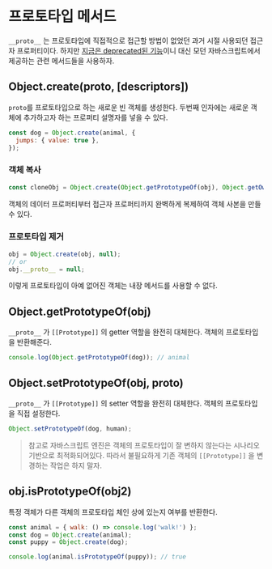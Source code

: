 # 프로토타입 메서드

`__proto__` 는 프로토타입에 직접적으로 접근할 방법이 없었던 과거 시절 사용되던 접근자 프로퍼티이다. 하지만 [지금은 deprecated된 기능](https://developer.mozilla.org/en-US/docs/Web/JavaScript/Reference/Global_Objects/Object/proto)이니 대신 모던 자바스크립트에서 제공하는 관련 메서드들을 사용하자.

## Object.create(proto, [descriptors])

`proto`를 프로토타입으로 하는 새로운 빈 객체를 생성한다. 두번째 인자에는 새로운 객체에 추가하고자 하는 프로퍼티 설명자를 넣을 수 있다.

```js
const dog = Object.create(animal, {
  jumps: { value: true },
});
```

### 객체 복사

```js
const cloneObj = Object.create(Object.getPrototypeOf(obj), Object.getOwnPropertyDescriptors(obj));
```

객체의 데이터 프로퍼티부터 접근자 프로퍼티까지 완벽하게 복제하여 객체 사본을 만들 수 있다.

### 프로토타입 제거

```js
obj = Object.create(obj, null);
// or
obj.__proto__ = null;
```

이렇게 프로토타입이 아예 없어진 객체는 내장 메서드를 사용할 수 없다.

## Object.getPrototypeOf(obj)

`__proto__` 가 `[[Prototype]]` 의 getter 역할을 완전히 대체한다. 객체의 프로토타입을 반환해준다.

```js
console.log(Object.getPrototypeOf(dog)); // animal
```

## Object.setPrototypeOf(obj, proto)

`__proto__` 가 `[[Prototype]]` 의 setter 역할을 완전히 대체한다. 객체의 프로토타입을 직접 설정한다.

```js
Object.setPrototypeOf(dog, human);
```

> 참고로 자바스크립트 엔진은 객체의 프로토타입이 잘 변하지 않는다는 시나리오 기반으로 최적화되어있다. 따라서 불필요하게 기존 객체의 `[[Prototype]]` 을 변경하는 작업은 하지 말자.

## obj.isPrototypeOf(obj2)

특정 객체가 다른 객체의 프로토타입 체인 상에 있는지 여부를 반환한다.

```js
const animal = { walk: () => console.log('walk!') };
const dog = Object.create(animal);
const puppy = Object.create(dog);

console.log(animal.isPrototypeOf(puppy)); // true
```
